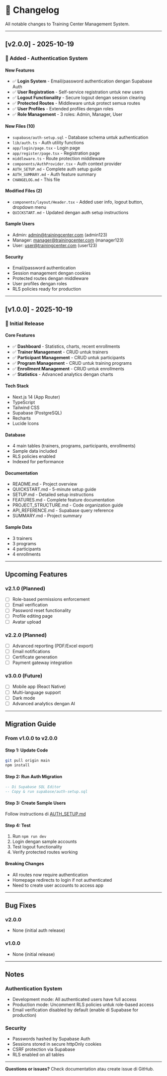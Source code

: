 # 📝 Changelog

All notable changes to Training Center Management System.

---

## [v2.0.0] - 2025-10-19

### 🔐 Added - Authentication System

#### New Features
- ✅ **Login System** - Email/password authentication dengan Supabase Auth
- ✅ **User Registration** - Self-service registration untuk new users
- ✅ **Logout Functionality** - Secure logout dengan session clearing
- ✅ **Protected Routes** - Middleware untuk protect semua routes
- ✅ **User Profiles** - Extended profiles dengan roles
- ✅ **Role Management** - 3 roles: Admin, Manager, User

#### New Files (10)
- `supabase/auth-setup.sql` - Database schema untuk authentication
- `lib/auth.ts` - Auth utility functions
- `app/login/page.tsx` - Login page
- `app/register/page.tsx` - Registration page
- `middleware.ts` - Route protection middleware
- `components/AuthProvider.tsx` - Auth context provider
- `AUTH_SETUP.md` - Complete auth setup guide
- `AUTH_SUMMARY.md` - Auth feature summary
- `CHANGELOG.md` - This file

#### Modified Files (2)
- `components/layout/Header.tsx` - Added user info, logout button, dropdown menu
- `QUICKSTART.md` - Updated dengan auth setup instructions

#### Sample Users
- Admin: admin@trainingcenter.com (admin123)
- Manager: manager@trainingcenter.com (manager123)
- User: user@trainingcenter.com (user123)

#### Security
- Email/password authentication
- Session management dengan cookies
- Protected routes dengan middleware
- User profiles dengan roles
- RLS policies ready for production

---

## [v1.0.0] - 2025-10-19

### 🎉 Initial Release

#### Core Features
- ✅ **Dashboard** - Statistics, charts, recent enrollments
- ✅ **Trainer Management** - CRUD untuk trainers
- ✅ **Participant Management** - CRUD untuk participants
- ✅ **Program Management** - CRUD untuk training programs
- ✅ **Enrollment Management** - CRUD untuk enrollments
- ✅ **Statistics** - Advanced analytics dengan charts

#### Tech Stack
- Next.js 14 (App Router)
- TypeScript
- Tailwind CSS
- Supabase (PostgreSQL)
- Recharts
- Lucide Icons

#### Database
- 4 main tables (trainers, programs, participants, enrollments)
- Sample data included
- RLS policies enabled
- Indexed for performance

#### Documentation
- README.md - Project overview
- QUICKSTART.md - 5-minute setup guide
- SETUP.md - Detailed setup instructions
- FEATURES.md - Complete feature documentation
- PROJECT_STRUCTURE.md - Code organization guide
- API_REFERENCE.md - Supabase query reference
- SUMMARY.md - Project summary

#### Sample Data
- 3 trainers
- 3 programs
- 4 participants
- 4 enrollments

---

## Upcoming Features

### v2.1.0 (Planned)
- [ ] Role-based permissions enforcement
- [ ] Email verification
- [ ] Password reset functionality
- [ ] Profile editing page
- [ ] Avatar upload

### v2.2.0 (Planned)
- [ ] Advanced reporting (PDF/Excel export)
- [ ] Email notifications
- [ ] Certificate generation
- [ ] Payment gateway integration

### v3.0.0 (Future)
- [ ] Mobile app (React Native)
- [ ] Multi-language support
- [ ] Dark mode
- [ ] Advanced analytics dengan AI

---

## Migration Guide

### From v1.0.0 to v2.0.0

#### Step 1: Update Code
```bash
git pull origin main
npm install
```

#### Step 2: Run Auth Migration
```sql
-- Di Supabase SQL Editor
-- Copy & run supabase/auth-setup.sql
```

#### Step 3: Create Sample Users
Follow instructions di [AUTH_SETUP.md](./AUTH_SETUP.md)

#### Step 4: Test
1. Run `npm run dev`
2. Login dengan sample accounts
3. Test logout functionality
4. Verify protected routes working

#### Breaking Changes
- All routes now require authentication
- Homepage redirects to login if not authenticated
- Need to create user accounts to access app

---

## Bug Fixes

### v2.0.0
- None (initial auth release)

### v1.0.0
- None (initial release)

---

## Notes

### Authentication System
- Development mode: All authenticated users have full access
- Production mode: Uncomment RLS policies untuk role-based access
- Email verification disabled by default (enable di Supabase for production)

### Security
- Passwords hashed by Supabase Auth
- Sessions stored in secure httpOnly cookies
- CSRF protection via Supabase
- RLS enabled on all tables

---

**Questions or issues?** Check documentation atau create issue di GitHub.

